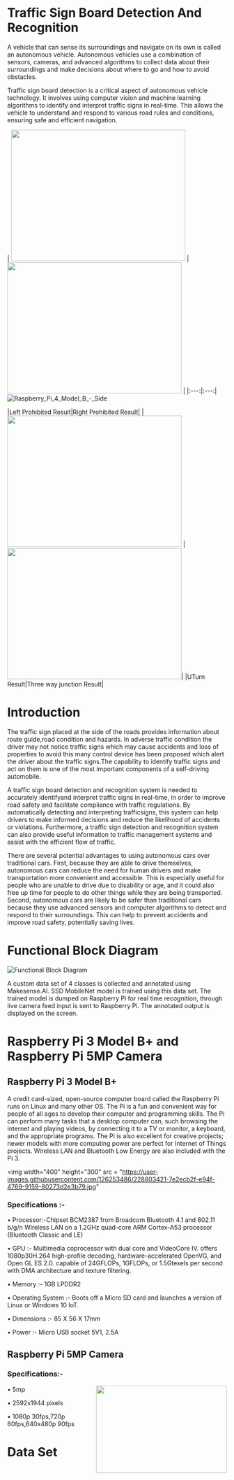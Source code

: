 # Traffic Sign Board Detection And Recognition

  A vehicle that can sense its surroundings and navigate on its own is called an autonomous vehicle. Autonomous vehicles use a combination of sensors, cameras, and advanced algorithms to collect data about their surroundings and make decisions about where to go and how to avoid obstacles.
  
  Traffic sign board detection is a critical aspect of autonomous vehicle technology. It involves using computer vision and machine learning algorithms to identify and interpret traffic signs in real-time. This allows the vehicle to understand and respond to various road rules and conditions, ensuring safe and efficient navigation.

| <img width="400" height="300" src="https://user-images.githubusercontent.com/79542776/227910492-d0be6e5a-11c6-47da-a858-4988d9d96ee2.png"> |<img width="400" height="300" src="https://user-images.githubusercontent.com/79542776/227911678-c3a93801-2683-42ca-bea9-b1f8446c314a.png"> |
|:---:|:---:|![Raspberry_Pi_4_Model_B_-_Side](https://user-images.githubusercontent.com/126253486/228803250-c0ccc045-98f8-48ee-aa05-3094b42d322f.jpg)

|Left Prohibited Result|Right Prohibited Result|
| <img width="400" height="300" src="https://user-images.githubusercontent.com/79542776/227910727-c5c1c25f-88e0-4b1d-a195-f2b22f9a3d57.png"> |<img width="400" height="300" src="https://user-images.githubusercontent.com/79542776/227910752-23874b06-5d2c-4869-8662-99ee20154d6c.png">|
|UTurn Result|Three way junction Result|


# Introduction
The traffic sign placed at the side of the roads provides information about route guide,road condition and hazards. In adverse traffic condition the driver may not notice traffic signs which may cause accidents and loss of properties to avoid this many control device has been proposed which alert the driver about the traffic signs.The capability to identify traffic signs and act on them is one of the most important components of a self-driving
automobile.

A traffic sign board detection and recognition system is needed to accurately identifyand interpret traffic signs in real-time, in order to improve road safety and facilitate compliance with traffic regulations. By automatically detecting and interpreting trafficsigns, this system can help drivers to make informed decisions and reduce the likelihood of accidents or violations. Furthermore, a traffic sign detection and recognition system can also provide useful information to traffic management systems and assist with the efficient flow of traffic.

There are several potential advantages to using autonomous cars over traditional cars. First, because they are able to drive themselves, autonomous cars can reduce the need for human drivers and make transportation more convenient and accessible. This is especially useful for people who are unable to drive due to disability or age, and it could also free up time for people to do other things while they are being transported. Second, autonomous cars are likely to be safer than traditional cars because they use advanced sensors and computer algorithms to detect and respond to their surroundings. This can help to prevent accidents and improve road safety, potentially saving lives.

# Functional Block Diagram

![Functional Block Diagram](https://user-images.githubusercontent.com/126253486/227922964-ae2d8913-d776-4cf9-a4f8-20ca6ff66e57.png)

A custom data set of 4 classes is collected and annotated using Makesense.AI. SSD MobileNet model is trained using this data set. The trained model is dumped on Raspberry Pi for real time recognition, through live camera feed input is sent to Raspberry Pi. The annotated output is displayed on the screen.

# Raspberry Pi 3 Model B+ and Raspberry Pi 5MP Camera

## Raspberry Pi 3 Model B+
A credit card-sized, open-source computer board called the Raspberry Pi runs on Linux and many other OS. The Pi is a fun and convenient way for people of all ages to develop their computer and programming skills. The Pi can perform many tasks that a desktop computer can, such browsing the internet and playing videos, by connecting it to a TV or monitor, a keyboard, and the appropriate programs. The Pi is also excellent for creative projects; newer models with more computing power are perfect for Internet of Things projects. Wireless LAN and Bluetooth Low Energy are also included with the Pi 3.

<img width="400" height="300" src = "https://user-images.githubusercontent.com/126253486/228803421-7e2ecb2f-e94f-4769-9159-80273d2e3b79.jpg"


### Specifications :-

• Processor:-Chipset BCM2387 from Broadcom Bluetooth 4.1 and 802.11 b/g/n Wireless LAN on a 1.2GHz quad-core ARM Cortex-A53 processor (Bluetooth Classic and LE)

• GPU :- Multimedia coprocessor with dual core and VideoCore IV. offers 1080p30H.264 high-profile decoding, hardware-accelerated OpenVG, and Open GL ES 2.0. capable of 24GFLOPs, 1GFLOPs, or 1.5Gtexels per second with DMA architecture and texture filtering.

• Memory :- 1GB LPDDR2

• Operating System :- Boots off a Micro SD card and launches a version of Linux or Windows 10 IoT.

• Dimensions :- 85 X 56 X 17mm

• Power :- Micro USB socket 5V1, 2.5A

## Raspberry Pi 5MP Camera
### Specifications:-
<img  align="right" width="300" height="200" src="https://user-images.githubusercontent.com/79542776/228799483-5e93651a-08e5-44c4-a773-4b3ce368a276.png"> 

• 5mp 

• 2592x1944 pixels 

• 1080p 30fps,720p 60fps,640x480p 90fps 

# Data Set






